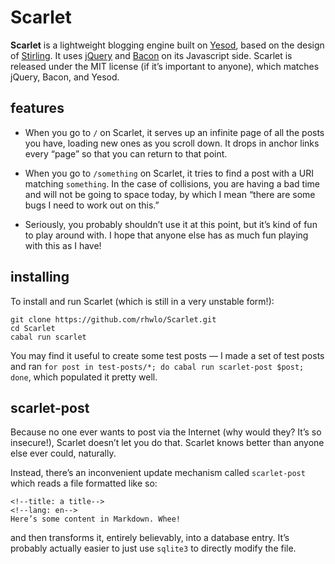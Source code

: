 # Scarlet

**Scarlet** is a lightweight blogging engine built on [Yesod][1], based on the design of
[Stirling][0]. It uses [jQuery][2] and [Bacon][3] on its Javascript side. Scarlet is released under
the MIT license (if it’s important to anyone), which matches jQuery, Bacon, and Yesod.

## features ##

* When you go to `/` on Scarlet, it serves up an infinite page of all the posts you have, loading
  new ones as you scroll down. It drops in anchor links every “page” so that you can return to that
  point.

* When you go to `/something` on Scarlet, it tries to find a post with a URI matching `something`.
  In the case of collisions, you are having a bad time and will not be going to space today, by
  which I mean “there are some bugs I need to work out on this.”

* Seriously, you probably shouldn’t use it at this point, but it’s kind of fun to play around with.
  I hope that anyone else has as much fun playing with this as I have!

## installing ##

To install and run Scarlet (which is still in a very unstable form!):

```
git clone https://github.com/rhwlo/Scarlet.git
cd Scarlet
cabal run scarlet
```

You may find it useful to create some test posts — I made a set of test posts and ran
`for post in test-posts/*; do cabal run scarlet-post $post; done`, which populated it pretty well.

## scarlet-post ##

Because no one ever wants to post via the Internet (why would they? It’s so insecure!), Scarlet
doesn’t let you do that. Scarlet knows better than anyone else ever could, naturally.

Instead, there’s an inconvenient update mechanism called `scarlet-post` which reads a file formatted
like so:

```
<!--title: a title-->
<!--lang: en-->
Here’s some content in Markdown. Whee!
```

and then transforms it, entirely believably, into a database entry. It’s probably actually easier to
just use `sqlite3` to directly modify the file.

[0]: https://github.com/celoyd/stirling
[1]: http://www.yesodweb.com/
[2]: http://jquery.com/
[3]: https://baconjs.github.io/
